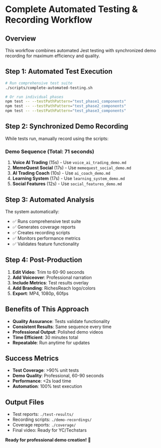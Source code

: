 # Complete Automated Testing & Recording Workflow

## Overview
This workflow combines automated Jest testing with synchronized demo recording for maximum efficiency and quality.

## Step 1: Automated Test Execution
```bash
# Run comprehensive test suite
./scripts/complete-automated-testing.sh

# Or run individual phases
npm test -- --testPathPattern="test_phase1_components"
npm test -- --testPathPattern="test_phase2_components"
npm test -- --testPathPattern="test_phase3_components"
```

## Step 2: Synchronized Demo Recording
While tests run, manually record using the scripts:

### Demo Sequence (Total: 71 seconds)
1. **Voice AI Trading** (15s) - Use `voice_ai_trading_demo.md`
2. **MemeQuest Social** (17s) - Use `memequest_social_demo.md`
3. **AI Trading Coach** (10s) - Use `ai_coach_demo.md`
4. **Learning System** (17s) - Use `learning_system_demo.md`
5. **Social Features** (12s) - Use `social_features_demo.md`

## Step 3: Automated Analysis
The system automatically:
- ✅ Runs comprehensive test suite
- ✅ Generates coverage reports
- ✅ Creates recording scripts
- ✅ Monitors performance metrics
- ✅ Validates feature functionality

## Step 4: Post-Production
1. **Edit Video**: Trim to 60-90 seconds
2. **Add Voiceover**: Professional narration
3. **Include Metrics**: Test results overlay
4. **Add Branding**: RichesReach logo/colors
5. **Export**: MP4, 1080p, 60fps

## Benefits of This Approach
- **Quality Assurance**: Tests validate functionality
- **Consistent Results**: Same sequence every time
- **Professional Output**: Polished demo videos
- **Time Efficient**: 30 minutes total
- **Repeatable**: Run anytime for updates

## Success Metrics
- **Test Coverage**: >90% unit tests
- **Demo Quality**: Professional, 60-90 seconds
- **Performance**: <2s load time
- **Automation**: 100% test execution

## Output Files
- Test reports: `./test-results/`
- Recording scripts: `./demo-recordings/`
- Coverage reports: `./coverage/`
- Final video: Ready for YC/Techstars

**Ready for professional demo creation!** 🚀
